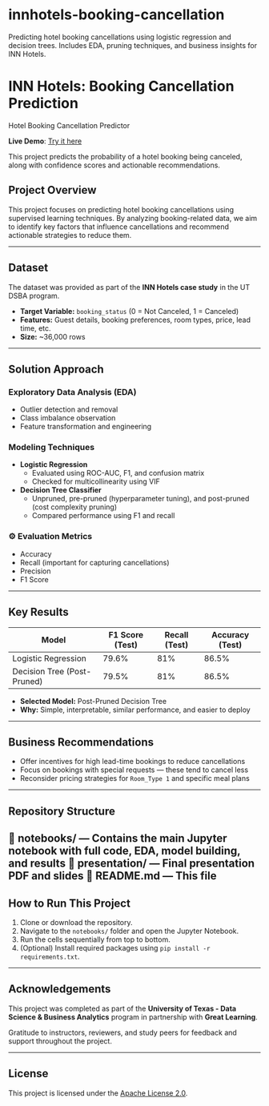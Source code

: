 # innhotels-booking-cancellation
Predicting hotel booking cancellations using logistic regression and decision trees. Includes EDA, pruning techniques, and business insights for INN Hotels.
# INN Hotels: Booking Cancellation Prediction
 Hotel Booking Cancellation Predictor

**Live Demo**: [Try it here](https://claude.ai/public/artifacts/5a173a58-6ea9-41e2-bd03-602988cc8834)

This project predicts the probability of a hotel booking being canceled, along with confidence scores and actionable recommendations.
## Project Overview
This project focuses on predicting hotel booking cancellations using supervised learning techniques. By analyzing booking-related data, we aim to identify key factors that influence cancellations and recommend actionable strategies to reduce them.

---

## Dataset
The dataset was provided as part of the **INN Hotels case study** in the UT DSBA program.

- **Target Variable:** `booking_status` (0 = Not Canceled, 1 = Canceled)
- **Features:** Guest details, booking preferences, room types, price, lead time, etc.
- **Size:** ~36,000 rows

---

## Solution Approach

### Exploratory Data Analysis (EDA)
- Outlier detection and removal
- Class imbalance observation
- Feature transformation and engineering

### Modeling Techniques
- **Logistic Regression**
  - Evaluated using ROC-AUC, F1, and confusion matrix
  - Checked for multicollinearity using VIF
- **Decision Tree Classifier**
  - Unpruned, pre-pruned (hyperparameter tuning), and post-pruned (cost complexity pruning)
  - Compared performance using F1 and recall

### ⚙️ Evaluation Metrics
- Accuracy
- Recall (important for capturing cancellations)
- Precision
- F1 Score

---

## Key Results

| Model            | F1 Score (Test) | Recall (Test) | Accuracy (Test) |
|------------------|----------------|---------------|-----------------|
| Logistic Regression | 79.6%         | 81%           | 86.5%           |
| Decision Tree (Post-Pruned) | 79.5%     | 81%           | 86.5%           |

- **Selected Model:** Post-Pruned Decision Tree
- **Why:** Simple, interpretable, similar performance, and easier to deploy

---

## Business Recommendations
- Offer incentives for high lead-time bookings to reduce cancellations
- Focus on bookings with special requests — these tend to cancel less
- Reconsider pricing strategies for `Room_Type 1` and specific meal plans

---

## Repository Structure
📁 notebooks/ — Contains the main Jupyter notebook with full code, EDA, model building, and results
📁 presentation/ — Final presentation PDF and slides
📄 README.md — This file
---

## How to Run This Project

1. Clone or download the repository.
2. Navigate to the `notebooks/` folder and open the Jupyter Notebook.
3. Run the cells sequentially from top to bottom.
4. (Optional) Install required packages using `pip install -r requirements.txt`.

---

## Acknowledgements

This project was completed as part of the **University of Texas - Data Science & Business Analytics** program in partnership with **Great Learning**.

Gratitude to instructors, reviewers, and study peers for feedback and support throughout the project.

---

## License

This project is licensed under the [Apache License 2.0](LICENSE).
